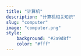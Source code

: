```yaml
---
title: "计算机"
description: "计算机相关知识"
slug: "computer"
image: "computer.png"
style:
    background: "#2a9d8f"
    color: "#fff"
---
```

